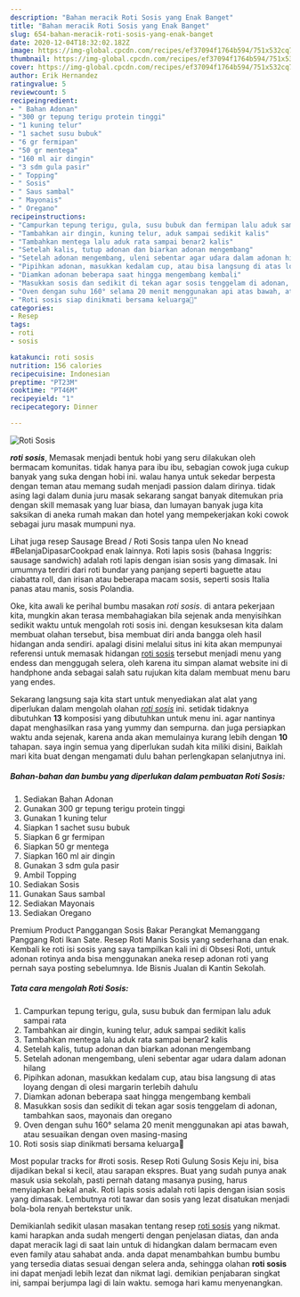 ```yaml
---
description: "Bahan meracik Roti Sosis yang Enak Banget"
title: "Bahan meracik Roti Sosis yang Enak Banget"
slug: 654-bahan-meracik-roti-sosis-yang-enak-banget
date: 2020-12-04T18:32:02.182Z
image: https://img-global.cpcdn.com/recipes/ef37094f1764b594/751x532cq70/roti-sosis-foto-resep-utama.jpg
thumbnail: https://img-global.cpcdn.com/recipes/ef37094f1764b594/751x532cq70/roti-sosis-foto-resep-utama.jpg
cover: https://img-global.cpcdn.com/recipes/ef37094f1764b594/751x532cq70/roti-sosis-foto-resep-utama.jpg
author: Erik Hernandez
ratingvalue: 5
reviewcount: 5
recipeingredient:
- " Bahan Adonan"
- "300 gr tepung terigu protein tinggi"
- "1 kuning telur"
- "1 sachet susu bubuk"
- "6 gr fermipan"
- "50 gr mentega"
- "160 ml air dingin"
- "3 sdm gula pasir"
- " Topping"
- " Sosis"
- " Saus sambal"
- " Mayonais"
- " Oregano"
recipeinstructions:
- "Campurkan tepung terigu, gula, susu bubuk dan fermipan lalu aduk sampai rata"
- "Tambahkan air dingin, kuning telur, aduk sampai sedikit kalis"
- "Tambahkan mentega lalu aduk rata sampai benar2 kalis"
- "Setelah kalis, tutup adonan dan biarkan adonan mengembang"
- "Setelah adonan mengembang, uleni sebentar agar udara dalam adonan hilang"
- "Pipihkan adonan, masukkan kedalam cup, atau bisa langsung di atas loyang dengan di olesi margarin terlebih dahulu"
- "Diamkan adonan beberapa saat hingga mengembang kembali"
- "Masukkan sosis dan sedikit di tekan agar sosis tenggelam di adonan, tambahkan saos, mayonais dan oregano"
- "Oven dengan suhu 160° selama 20 menit menggunakan api atas bawah, atau sesuaikan dengan oven masing-masing"
- "Roti sosis siap dinikmati bersama keluarga🥰"
categories:
- Resep
tags:
- roti
- sosis

katakunci: roti sosis 
nutrition: 156 calories
recipecuisine: Indonesian
preptime: "PT23M"
cooktime: "PT46M"
recipeyield: "1"
recipecategory: Dinner

---
```



![Roti Sosis](https://img-global.cpcdn.com/recipes/ef37094f1764b594/751x532cq70/roti-sosis-foto-resep-utama.jpg)

<b><i>roti sosis</i></b>, Memasak menjadi bentuk hobi yang seru dilakukan oleh bermacam komunitas. tidak hanya para ibu ibu, sebagian cowok juga cukup banyak yang suka dengan hobi ini. walau hanya untuk sekedar berpesta dengan teman atau memang sudah menjadi passion dalam dirinya. tidak asing lagi dalam dunia juru masak sekarang sangat banyak ditemukan pria dengan skill memasak yang luar biasa, dan lumayan banyak juga kita saksikan di aneka rumah makan dan hotel yang mempekerjakan koki cowok sebagai juru masak mumpuni nya.

Lihat juga resep Sausage Bread / Roti Sosis tanpa ulen No knead #BelanjaDipasarCookpad enak lainnya. Roti lapis sosis (bahasa Inggris: sausage sandwich) adalah roti lapis dengan isian sosis yang dimasak. Ini umumnya terdiri dari roti bundar yang panjang seperti baguette atau ciabatta roll, dan irisan atau beberapa macam sosis, seperti sosis Italia panas atau manis, sosis Polandia.

Oke, kita awali ke perihal bumbu masakan <i>roti sosis</i>. di antara pekerjaan kita, mungkin akan terasa membahagiakan bila sejenak anda menyisihkan sedikit waktu untuk mengolah roti sosis ini. dengan kesuksesan kita dalam membuat olahan tersebut, bisa membuat diri anda bangga oleh hasil hidangan anda sendiri. apalagi disini melalui situs ini kita akan mempunyai referensi untuk memasak hidangan <u>roti sosis</u> tersebut menjadi menu yang endess dan menggugah selera, oleh karena itu simpan alamat website ini di handphone anda sebagai salah satu rujukan kita dalam membuat menu baru yang endes.


Sekarang langsung saja kita start untuk menyediakan alat alat yang diperlukan dalam mengolah olahan <u><i>roti sosis</i></u> ini. setidak tidaknya dibutuhkan <b>13</b> komposisi yang dibutuhkan untuk menu ini. agar nantinya dapat menghasilkan rasa yang yummy dan sempurna. dan juga persiapkan waktu anda sejenak, karena anda akan memulainya kurang lebih dengan <b>10</b> tahapan. saya ingin semua yang diperlukan sudah kita miliki disini, Baiklah mari kita buat dengan mengamati dulu bahan perlengkapan selanjutnya ini.

<!--inarticleads1-->

##### Bahan-bahan dan bumbu yang diperlukan dalam pembuatan Roti Sosis:

1. Sediakan  Bahan Adonan
1. Gunakan 300 gr tepung terigu protein tinggi
1. Gunakan 1 kuning telur
1. Siapkan 1 sachet susu bubuk
1. Siapkan 6 gr fermipan
1. Siapkan 50 gr mentega
1. Siapkan 160 ml air dingin
1. Gunakan 3 sdm gula pasir
1. Ambil  Topping
1. Sediakan  Sosis
1. Gunakan  Saus sambal
1. Sediakan  Mayonais
1. Sediakan  Oregano


Premium Product Panggangan Sosis Bakar Perangkat Memanggang Panggang Roti Ikan Sate. Resep Roti Manis Sosis yang sederhana dan enak. Kembali ke roti isi sosis yang saya tampilkan kali ini di Obsesi Roti, untuk adonan rotinya anda bisa menggunakan aneka resep adonan roti yang pernah saya posting sebelumnya. Ide Bisnis Jualan di Kantin Sekolah. 

<!--inarticleads2-->

##### Tata cara mengolah Roti Sosis:

1. Campurkan tepung terigu, gula, susu bubuk dan fermipan lalu aduk sampai rata
1. Tambahkan air dingin, kuning telur, aduk sampai sedikit kalis
1. Tambahkan mentega lalu aduk rata sampai benar2 kalis
1. Setelah kalis, tutup adonan dan biarkan adonan mengembang
1. Setelah adonan mengembang, uleni sebentar agar udara dalam adonan hilang
1. Pipihkan adonan, masukkan kedalam cup, atau bisa langsung di atas loyang dengan di olesi margarin terlebih dahulu
1. Diamkan adonan beberapa saat hingga mengembang kembali
1. Masukkan sosis dan sedikit di tekan agar sosis tenggelam di adonan, tambahkan saos, mayonais dan oregano
1. Oven dengan suhu 160° selama 20 menit menggunakan api atas bawah, atau sesuaikan dengan oven masing-masing
1. Roti sosis siap dinikmati bersama keluarga🥰


Most popular tracks for #roti sosis. Resep Roti Gulung Sosis Keju ini, bisa dijadikan bekal si kecil, atau sarapan ekspres. Buat yang sudah punya anak masuk usia sekolah, pasti pernah datang masanya pusing, harus menyiapkan bekal anak. Roti lapis sosis adalah roti lapis dengan isian sosis yang dimasak. Lembutnya roti tawar dan sosis yang lezat disatukan menjadi bola-bola renyah bertekstur unik. 

Demikianlah sedikit ulasan masakan tentang resep <u>roti sosis</u> yang nikmat. kami harapkan anda sudah mengerti dengan penjelasan diatas, dan anda dapat meracik lagi di saat lain untuk di hidangkan dalam bermacam even even family atau sahabat anda. anda dapat menambahkan bumbu bumbu yang tersedia diatas sesuai dengan selera anda, sehingga olahan <b>roti sosis</b> ini dapat menjadi lebih lezat dan nikmat lagi. demikian penjabaran singkat ini, sampai berjumpa lagi di lain waktu. semoga hari kamu menyenangkan.
